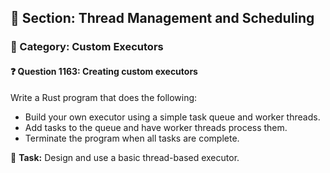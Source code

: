## 📘 Section: Thread Management and Scheduling  
### 🔹 Category: Custom Executors  
#### ❓ Question 1163: Creating custom executors

Write a Rust program that does the following:

- Build your own executor using a simple task queue and worker threads.
- Add tasks to the queue and have worker threads process them.
- Terminate the program when all tasks are complete.

🔧 **Task:** Design and use a basic thread-based executor.

